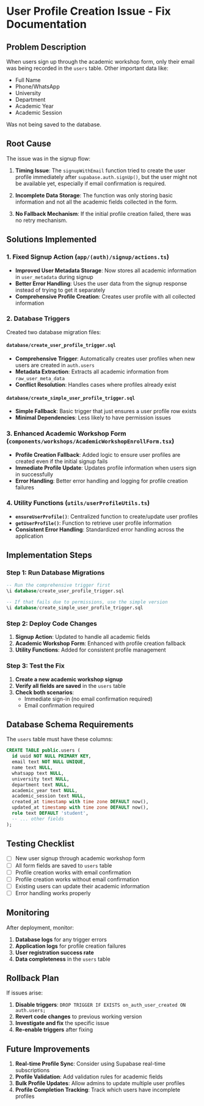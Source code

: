 # User Profile Creation Issue - Fix Documentation

## Problem Description

When users sign up through the academic workshop form, only their email was being recorded in the `users` table. Other important data like:
- Full Name
- Phone/WhatsApp
- University
- Department
- Academic Year
- Academic Session

Was not being saved to the database.

## Root Cause

The issue was in the signup flow:

1. **Timing Issue**: The `signupWithEmail` function tried to create the user profile immediately after `supabase.auth.signUp()`, but the user might not be available yet, especially if email confirmation is required.

2. **Incomplete Data Storage**: The function was only storing basic information and not all the academic fields collected in the form.

3. **No Fallback Mechanism**: If the initial profile creation failed, there was no retry mechanism.

## Solutions Implemented

### 1. Fixed Signup Action (`app/(auth)/signup/actions.ts`)

- **Improved User Metadata Storage**: Now stores all academic information in `user_metadata` during signup
- **Better Error Handling**: Uses the user data from the signup response instead of trying to get it separately
- **Comprehensive Profile Creation**: Creates user profile with all collected information

### 2. Database Triggers

Created two database migration files:

#### `database/create_user_profile_trigger.sql`
- **Comprehensive Trigger**: Automatically creates user profiles when new users are created in `auth.users`
- **Metadata Extraction**: Extracts all academic information from `raw_user_meta_data`
- **Conflict Resolution**: Handles cases where profiles already exist

#### `database/create_simple_user_profile_trigger.sql`
- **Simple Fallback**: Basic trigger that just ensures a user profile row exists
- **Minimal Dependencies**: Less likely to have permission issues

### 3. Enhanced Academic Workshop Form (`components/workshops/AcademicWorkshopEnrollForm.tsx`)

- **Profile Creation Fallback**: Added logic to ensure user profiles are created even if the initial signup fails
- **Immediate Profile Update**: Updates profile information when users sign in successfully
- **Error Handling**: Better error handling and logging for profile creation failures

### 4. Utility Functions (`utils/userProfileUtils.ts`)

- **`ensureUserProfile()`**: Centralized function to create/update user profiles
- **`getUserProfile()`**: Function to retrieve user profile information
- **Consistent Error Handling**: Standardized error handling across the application

## Implementation Steps

### Step 1: Run Database Migrations

```sql
-- Run the comprehensive trigger first
\i database/create_user_profile_trigger.sql

-- If that fails due to permissions, use the simple version
\i database/create_simple_user_profile_trigger.sql
```

### Step 2: Deploy Code Changes

1. **Signup Action**: Updated to handle all academic fields
2. **Academic Workshop Form**: Enhanced with profile creation fallback
3. **Utility Functions**: Added for consistent profile management

### Step 3: Test the Fix

1. **Create a new academic workshop signup**
2. **Verify all fields are saved** in the `users` table
3. **Check both scenarios**:
   - Immediate sign-in (no email confirmation required)
   - Email confirmation required

## Database Schema Requirements

The `users` table must have these columns:

```sql
CREATE TABLE public.users (
  id uuid NOT NULL PRIMARY KEY,
  email text NOT NULL UNIQUE,
  name text NULL,
  whatsapp text NULL,
  university text NULL,
  department text NULL,
  academic_year text NULL,
  academic_session text NULL,
  created_at timestamp with time zone DEFAULT now(),
  updated_at timestamp with time zone DEFAULT now(),
  role text DEFAULT 'student',
  -- ... other fields
);
```

## Testing Checklist

- [ ] New user signup through academic workshop form
- [ ] All form fields are saved to `users` table
- [ ] Profile creation works with email confirmation
- [ ] Profile creation works without email confirmation
- [ ] Existing users can update their academic information
- [ ] Error handling works properly

## Monitoring

After deployment, monitor:

1. **Database logs** for any trigger errors
2. **Application logs** for profile creation failures
3. **User registration success rate**
4. **Data completeness** in the `users` table

## Rollback Plan

If issues arise:

1. **Disable triggers**: `DROP TRIGGER IF EXISTS on_auth_user_created ON auth.users;`
2. **Revert code changes** to previous working version
3. **Investigate and fix** the specific issue
4. **Re-enable triggers** after fixing

## Future Improvements

1. **Real-time Profile Sync**: Consider using Supabase real-time subscriptions
2. **Profile Validation**: Add validation rules for academic fields
3. **Bulk Profile Updates**: Allow admins to update multiple user profiles
4. **Profile Completion Tracking**: Track which users have incomplete profiles
